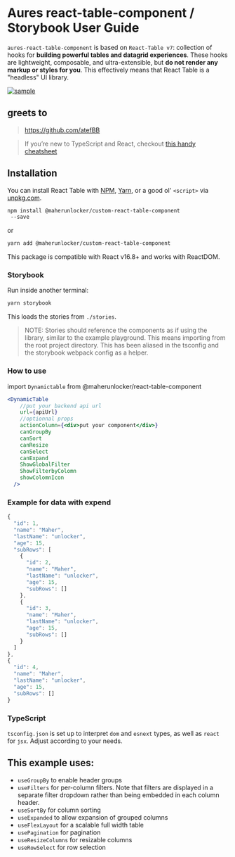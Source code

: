 # Aures react-table-component / Storybook User Guide

`aures-react-table-component` is based on <code>React-Table v7</code>: collection of hooks for **building powerful tables and datagrid experiences**. These hooks are lightweight, composable, and ultra-extensible, but **do not render any markup or styles for you**. This effectively means that React Table is a "headless" UI library.

<a target="_blank" rel="noopener noreferrer" href="https://user-images.githubusercontent.com/30791819/147334536-5de8ed47-4719-4563-b537-f468cfef3fdf.PNG"><img src="https://user-images.githubusercontent.com/30791819/147334536-5de8ed47-4719-4563-b537-f468cfef3fdf.PNG" alt="sample" style="max-width: 100%;"></a>



## greets to 

> https://github.com/atefBB

> If you’re new to TypeScript and React, checkout [this handy cheatsheet](https://github.com/sw-yx/react-typescript-cheatsheet/)

## Installation

You can install React Table with [NPM](https://npmjs.com),
[Yarn](https://yarnpkg.com), or a good ol' `<script>` via
[unpkg.com](https://unpkg.com).

```sh
npm install @maherunlocker/custom-react-table-component
 --save
```

or

```sh
yarn add @maherunlocker/custom-react-table-component

```

This package is compatible with React v16.8+ and works with ReactDOM.

### Storybook

Run inside another terminal:

```bash
yarn storybook
```

This loads the stories from `./stories`.

> NOTE: Stories should reference the components as if using the library, similar to the example playground. This means importing from the root project directory. This has been aliased in the tsconfig and the storybook webpack config as a helper.

### How to use
import `Dynamictable` from @maherunlocker/react-table-component

```jsx
<DynamicTable
    //put your backend api url
    url={apiUrl}
    //optionnal props
    actionColumn={<div>put your component</div>}
    canGroupBy
    canSort
    canResize
    canSelect
    canExpand
    ShowGlobalFilter
    ShowFilterbyColomn
    showColomnIcon
  />
```

### Example for data with expend
```js
{
  "id": 1,
  "name": "Maher",
  "lastName": "unlocker",
  "age": 15,
  "subRows": [
    {
      "id": 2,
      "name": "Maher",
      "lastName": "unlocker",
      "age": 15,
      "subRows": []
    },
    {
      "id": 3,
      "name": "Maher",
      "lastName": "unlocker",
      "age": 15,
      "subRows": []
    }
  ]
},
{
  "id": 4,
  "name": "Maher",
  "lastName": "unlocker",
  "age": 15,
  "subRows": []
}
```

### TypeScript

`tsconfig.json` is set up to interpret `dom` and `esnext` types, as well as `react` for `jsx`. Adjust according to your needs.


## This example uses:


  * `useGroupBy` to enable header groups
  * `useFilters` for per-column filters.  Note that filters are displayed in a separate filter dropdown rather than being embedded in each column header.
  * `useSortBy` for column sorting
  * `useExpanded` to allow expansion of grouped columns
  * `useFlexLayout` for a scalable full width table
  * `usePagination` for pagination
  * `useResizeColumns` for resizable columns
  * `useRowSelect` for row selection
